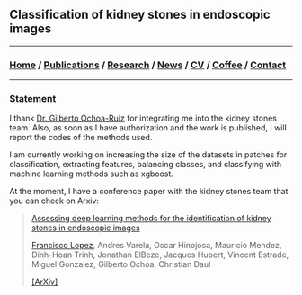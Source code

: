 ## Classification of kidney stones in endoscopic images
---

###  [Home](/index) / [Publications](/publications) / [Research](/research) / [News](/news) / [CV](/brief_cv) / [Coffee](/coffee) / [Contact](/contact)
---


### Statement

I thank [Dr. Gilberto Ochoa-Ruiz](https://gda.itesm.mx/faculty/en/professors/gilberto-ochoa-ruiz) for integrating me into the kidney stones team. Also, as soon as I have authorization and the work is published, I will report the codes of the methods used.

 I am currently working on increasing the size of the datasets in patches for classification, extracting features, balancing classes, and classifying with machine learning methods such as xgboost. 


At the moment, I have a conference paper with the kidney stones team that you can check on Arxiv:

> [Assessing deep learning methods for the identification of kidney stones in endoscopic images](https://arxiv.org/abs/2103.01146)
>
> [Francisco Lopez](https://scholar.google.es/citations?user=IlG06bYAAAAJ&hl=es), Andres Varela, Oscar Hinojosa, Mauricio Mendez, Dinh-Hoan Trinh, Jonathan ElBeze, Jacques Hubert, Vincent Estrade, Miguel Gonzalez, Gilberto Ochoa, Christian Daul
>
> [[ArXiv]](https://arxiv.org/abs/2103.01146)

